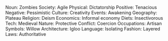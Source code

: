 Noun: Zombies
Society: Agile
Physical: Dictatorship
Positive: Tenacious
Negative: Pessimistic
Culture: Creativity
Events: Awakening
Geography: Plateau
Religion: Deism
Economics: Informal economy
Diets: Insectivorous
Tech: Medieval
Nature: Protective
Conflict: Coercion
Occupations: Artisan
Symbols: Willow
Architecture: Igloo
Language: Isolating
Fashion: Layered
Laws: Authoritative